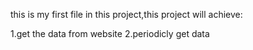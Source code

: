 this is my first file in this project,this project will achieve:

1.get the data from website
2.periodicly get data
